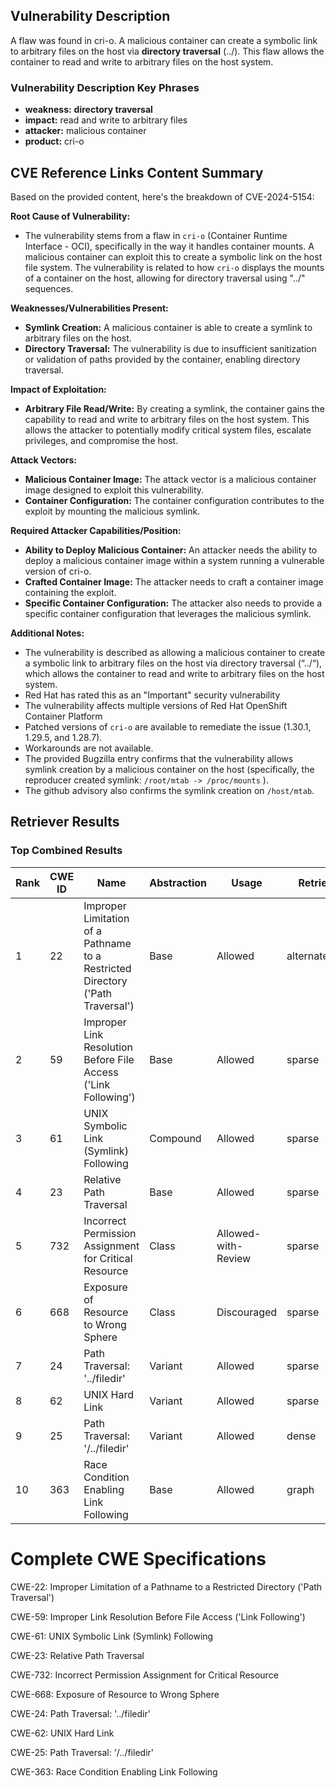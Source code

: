 ## Vulnerability Description
A flaw was found in cri-o. A malicious container can create a symbolic link to arbitrary files on the host via **directory traversal** (../). This flaw allows the container to read and write to arbitrary files on the host system.

### Vulnerability Description Key Phrases
- **weakness:** **directory traversal**
- **impact:** read and write to arbitrary files
- **attacker:** malicious container
- **product:** cri-o

## CVE Reference Links Content Summary
Based on the provided content, here's the breakdown of CVE-2024-5154:

**Root Cause of Vulnerability:**

*   The vulnerability stems from a flaw in `cri-o` (Container Runtime Interface - OCI), specifically in the way it handles container mounts. A malicious container can exploit this to create a symbolic link on the host file system. The vulnerability is related to how `cri-o` displays the mounts of a container on the host, allowing for directory traversal using "../" sequences.

**Weaknesses/Vulnerabilities Present:**

*   **Symlink Creation:** A malicious container is able to create a symlink to arbitrary files on the host.
*   **Directory Traversal:** The vulnerability is due to insufficient sanitization or validation of paths provided by the container, enabling directory traversal.

**Impact of Exploitation:**

*   **Arbitrary File Read/Write:** By creating a symlink, the container gains the capability to read and write to arbitrary files on the host system. This allows the attacker to potentially modify critical system files, escalate privileges, and compromise the host.

**Attack Vectors:**

*   **Malicious Container Image:** The attack vector is a malicious container image designed to exploit this vulnerability.
*   **Container Configuration:** The container configuration contributes to the exploit by mounting the malicious symlink.

**Required Attacker Capabilities/Position:**

*   **Ability to Deploy Malicious Container:** An attacker needs the ability to deploy a malicious container image within a system running a vulnerable version of cri-o.
*   **Crafted Container Image:** The attacker needs to craft a container image containing the exploit.
*   **Specific Container Configuration:** The attacker also needs to provide a specific container configuration that leverages the malicious symlink.

**Additional Notes:**
*   The vulnerability is described as allowing a malicious container to create a symbolic link to arbitrary files on the host via directory traversal (“../“), which allows the container to read and write to arbitrary files on the host system.
*   Red Hat has rated this as an "Important" security vulnerability
*   The vulnerability affects multiple versions of Red Hat OpenShift Container Platform
*   Patched versions of `cri-o` are available to remediate the issue (1.30.1, 1.29.5, and 1.28.7).
*   Workarounds are not available.
*   The provided Bugzilla entry confirms that the vulnerability allows symlink creation by a malicious container on the host (specifically, the reproducer created symlink: `/root/mtab -> /proc/mounts` ).
*   The github advisory also confirms the symlink creation on `/host/mtab`.

## Retriever Results

### Top Combined Results

| Rank | CWE ID | Name | Abstraction | Usage  | Retrievers | Individual Scores |
|------|--------|------|-------------|-------|------------|-------------------|
| 1 | 22 | Improper Limitation of a Pathname to a Restricted Directory ('Path Traversal') | Base | Allowed | alternate_terms | 1.000 |
| 2 | 59 | Improper Link Resolution Before File Access ('Link Following') | Base | Allowed | sparse | 0.321 |
| 3 | 61 | UNIX Symbolic Link (Symlink) Following | Compound | Allowed | sparse | 0.287 |
| 4 | 23 | Relative Path Traversal | Base | Allowed | sparse | 0.271 |
| 5 | 732 | Incorrect Permission Assignment for Critical Resource | Class | Allowed-with-Review | sparse | 0.256 |
| 6 | 668 | Exposure of Resource to Wrong Sphere | Class | Discouraged | sparse | 0.248 |
| 7 | 24 | Path Traversal: '../filedir' | Variant | Allowed | sparse | 0.242 |
| 8 | 62 | UNIX Hard Link | Variant | Allowed | sparse | 0.240 |
| 9 | 25 | Path Traversal: '/../filedir' | Variant | Allowed | dense | 0.604 |
| 10 | 363 | Race Condition Enabling Link Following | Base | Allowed | graph | 0.002 |



# Complete CWE Specifications

CWE-22: Improper Limitation of a Pathname to a Restricted Directory ('Path Traversal')

CWE-59: Improper Link Resolution Before File Access ('Link Following')

CWE-61: UNIX Symbolic Link (Symlink) Following

CWE-23: Relative Path Traversal

CWE-732: Incorrect Permission Assignment for Critical Resource

CWE-668: Exposure of Resource to Wrong Sphere

CWE-24: Path Traversal: '../filedir'

CWE-62: UNIX Hard Link

CWE-25: Path Traversal: '/../filedir'

CWE-363: Race Condition Enabling Link Following